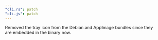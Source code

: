 ```yaml
---
"cli.rs": patch
"cli.js": patch
---
```


Removed the tray icon from the Debian and AppImage bundles since they are embedded in the binary now.
